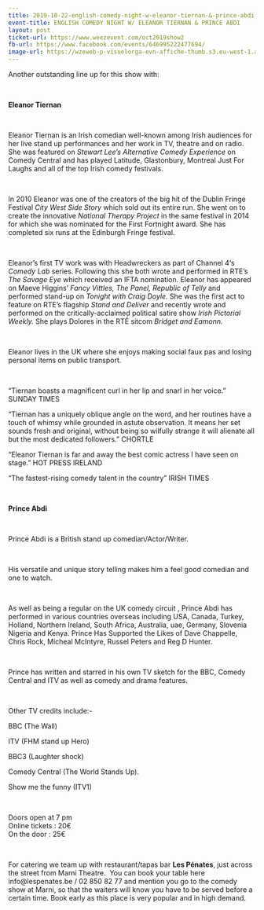 ```yaml
---
title: 2019-10-22-english-comedy-night-w-eleanor-tiernan-&-prince-abdi
event-title: ENGLISH COMEDY NIGHT W/ ELEANOR TIERNAN & PRINCE ABDI
layout: post
ticket-url: https://www.weezevent.com/oct2019show2
fb-url: https://www.facebook.com/events/646995222477694/
image-url: https://wzeweb-p-visuelorga-evn-affiche-thumb.s3.eu-west-1.amazonaws.com/affiche_497072.thumb53700.1565699326.jpg
---
```

<p>Another outstanding line up for this show with:</p><p>&nbsp;</p><p><strong>Eleanor Tiernan</strong></p><p>&nbsp;</p><p>Eleanor Tiernan is an Irish comedian well-known among Irish audiences for her live stand up performances and her work in TV, theatre and on radio. She was featured on <em>Stewart Lee’s Alternative Comedy Experience</em> on Comedy Central and has played Latitude, Glastonbury, Montreal Just For Laughs and all of the top Irish comedy festivals.</p><p>&nbsp;</p><p>In 2010 Eleanor was one of the creators of the big hit of the Dublin Fringe Festival <em>City West Side Story</em> which sold out its entire run. She went on to create the innovative <em>National Therapy Project</em> in the same festival in 2014 for which she was nominated for the First Fortnight award. She has completed six runs at the Edinburgh Fringe festival.</p><p>&nbsp;</p><p>Eleanor’s first TV work was with Headwreckers as part of Channel 4‘s <em>Comedy Lab</em> series. Following this she both wrote and performed in RTE’s <em>The Savage Eye</em> which received an IFTA nomination. Eleanor has appeared on Maeve Higgins’ <em>Fancy Vittles,</em> <em>The Panel,</em> <em>Republic of Telly</em> and performed stand-up on <em>Tonight with Craig Doyle.</em> She was the first act to feature on RTE’s flagship <em>Stand and Deliver</em> and recently wrote and performed on the critically-acclaimed political satire show <em>Irish Pictorial Weekly.</em> She plays Dolores in the RTÉ sitcom <em>Bridget and Eamonn.</em></p><p>&nbsp;</p><p>Eleanor lives in the UK where she enjoys making social faux pas and losing personal items on public transport.</p><p>&nbsp;</p><p>“Tiernan boasts a magnificent curl in her lip and snarl in her voice.” SUNDAY TIMES</p><p>“Tiernan has a uniquely oblique angle on the word, and her routines have a touch of whimsy while grounded in astute observation. It means her set sounds fresh and original, without being so wilfully strange it will alienate all but the most dedicated followers.” CHORTLE</p><p>“Eleanor Tiernan is far and away the best comic actress I have seen on stage.” HOT PRESS IRELAND</p><p>“The fastest-rising comedy talent in the country” IRISH TIMES</p><p>&nbsp;</p><p><strong>Prince Abdi</strong></p><p>&nbsp;</p><p>Prince Abdi is a British stand up comedian/Actor/Writer.</p><p>&nbsp;</p><p>His versatile and unique story telling makes him a feel good comedian and one to watch.</p><p>&nbsp;</p><p>As well as being a regular on the UK comedy circuit , Prince Abdi has performed in various countries overseas including USA, Canada, Turkey, Holland, Northern Ireland, South Africa, Australia, uae, Germany, Slovenia Nigeria and Kenya. Prince Has Supported the Likes of Dave Chappelle, Chris Rock, Micheal McIntyre, Russel Peters and Reg D Hunter.</p><p>&nbsp;</p><p>Prince has written and starred in his own TV sketch for the BBC, Comedy Central and ITV as well as comedy and drama features.</p><p>&nbsp;</p><p>Other TV credits include:-</p><p>BBC (The Wall)</p><p>ITV (FHM stand up Hero)</p><p>BBC3 (Laughter shock)</p><p>Comedy Central (The World Stands Up).</p><p>Show me the funny (ITV1)</p><p>&nbsp;</p><p><span>Doors open at 7 pm<br>Online tickets : 20€<br>On the door : 25€</span></p><p>&nbsp;</p><p><span>For catering we team up with restaurant/tapas bar <strong>Les Pénates</strong>, just across the street from Marni Theatre.&nbsp; You can book your table here info@lespenates.be / 02 850 82 77 and mention you go to the comedy show at Marni, so that the waiters will know you have to be served before a certain time. Book early as this place is very popular and in high demand.</span></p>